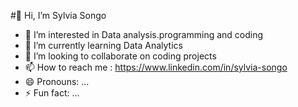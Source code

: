#👋 Hi, I’m Sylvia Songo
- 👀 I’m interested in Data analysis.programming and coding
- 🌱 I’m currently learning Data Analytics
- 💞️ I’m looking to collaborate on coding projects
- 📫 How to reach me : https://www.linkedin.com/in/sylvia-songo
- 😄 Pronouns: ...
- ⚡ Fun fact: ...

<!---
Sallysongo/Sallysongo is a ✨ special ✨ repository because its `README.md` (this file) appears on your GitHub profile.
You can click the Preview link to take a look at your changes.
--->
